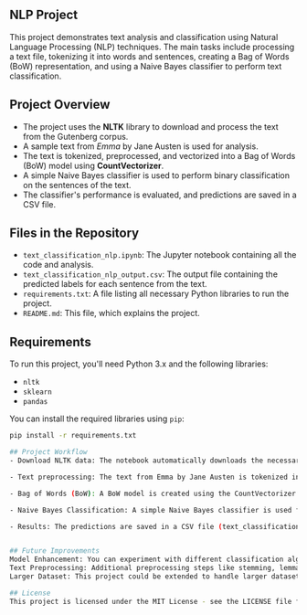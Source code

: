  ## NLP  Project

This project demonstrates text analysis and classification using Natural Language Processing (NLP) techniques. The main tasks include processing a text file, tokenizing it into words and sentences, creating a Bag of Words (BoW) representation, and using a Naive Bayes classifier to perform text classification.

## Project Overview
- The project uses the **NLTK** library to download and process the text from the Gutenberg corpus.
- A sample text from *Emma* by Jane Austen is used for analysis.
- The text is tokenized, preprocessed, and vectorized into a Bag of Words (BoW) model using **CountVectorizer**.
- A simple Naive Bayes classifier is used to perform binary classification on the sentences of the text.
- The classifier's performance is evaluated, and predictions are saved in a CSV file.

## Files in the Repository
- `text_classification_nlp.ipynb`: The Jupyter notebook containing all the code and analysis.
- `text_classification_nlp_output.csv`: The output file containing the predicted labels for each sentence from the text.
- `requirements.txt`: A file listing all necessary Python libraries to run the project.
- `README.md`: This file, which explains the project.

## Requirements
To run this project, you'll need Python 3.x and the following libraries:
- `nltk`
- `sklearn`
- `pandas`

You can install the required libraries using `pip`:

```bash
pip install -r requirements.txt

## Project Workflow
- Download NLTK data: The notebook automatically downloads the necessary datasets for tokenization and text processing.

- Text preprocessing: The text from Emma by Jane Austen is tokenized into words and sentences.

- Bag of Words (BoW): A BoW model is created using the CountVectorizer to convert text data into a numerical format suitable for machine learning.

- Naive Bayes Classification: A simple Naive Bayes classifier is used for binary classification of sentences in the text.

- Results: The predictions are saved in a CSV file (text_classification_nlp_outpu.csv).


## Future Improvements
Model Enhancement: You can experiment with different classification algorithms and compare their performance.
Text Preprocessing: Additional preprocessing steps like stemming, lemmatization, and removing special characters can be applied to improve the model.
Larger Dataset: This project could be extended to handle larger datasets and different texts.

## License
This project is licensed under the MIT License - see the LICENSE file for details.


